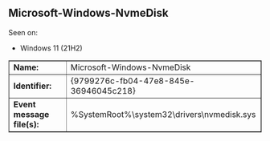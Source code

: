 ## Microsoft-Windows-NvmeDisk

Seen on:
* Windows 11 (21H2)

<table border="1" class="docutils">
  <tbody>
    <tr>
      <td><b>Name:</b></td>
      <td>Microsoft-Windows-NvmeDisk</td>
    </tr>
    <tr>
      <td><b>Identifier:</b></td>
      <td>{9799276c-fb04-47e8-845e-36946045c218}</td>
    </tr>
    <tr>
      <td><b>Event message file(s):</b></td>
      <td>%SystemRoot%\system32\drivers\nvmedisk.sys</td>
    </tr>
  </tbody>
</table>

&nbsp;

